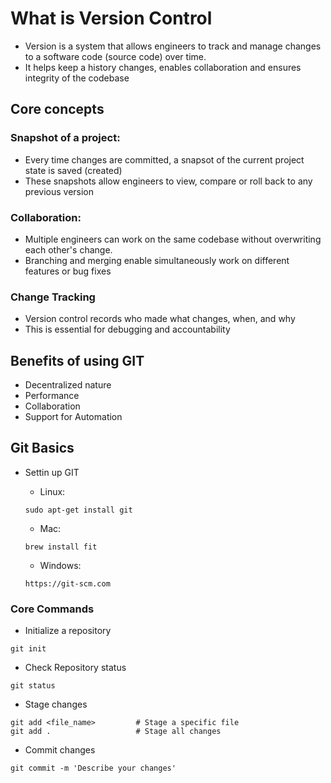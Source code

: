 <!-- VERSION CONTROL -->

# What is Version Control

- Version is a system that allows engineers to track and manage changes to a software code (source code) over time.
- It helps keep a history changes, enables collaboration and ensures integrity of the codebase

## Core concepts

### Snapshot of a project:

- Every time changes are committed, a snapsot of the current project state is saved (created)
- These snapshots allow engineers to view, compare or roll back to any previous version

### Collaboration:

- Multiple engineers can work on the same codebase without overwriting each other's change.
- Branching and merging enable simultaneously work on different features or bug fixes

### Change Tracking

- Version control records who made what changes, when, and why
- This is essential for debugging and accountability

## Benefits of using GIT

- Decentralized nature
- Performance
- Collaboration
- Support for Automation

## Git Basics

- Settin up GIT

  - Linux:

  ```
  sudo apt-get install git
  ```

  - Mac:

  ```
  brew install fit
  ```

  - Windows:

  ```
  https://git-scm.com
  ```

### Core Commands

- Initialize a repository

```
git init
```

- Check Repository status

```
git status
```

- Stage changes

```
git add <file_name>         # Stage a specific file
git add .                   # Stage all changes
```

- Commit changes

```
git commit -m 'Describe your changes'
```
